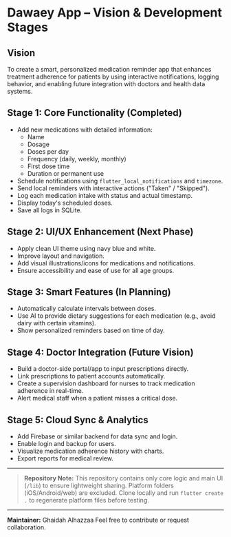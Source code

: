 # Dawaey App – Vision & Development Stages

## Vision
To create a smart, personalized medication reminder app that enhances treatment adherence for patients by using interactive notifications, logging behavior, and enabling future integration with doctors and health data systems.

## Stage 1: Core Functionality (Completed)
- Add new medications with detailed information:
  - Name
  - Dosage
  - Doses per day
  - Frequency (daily, weekly, monthly)
  - First dose time
  - Duration or permanent use
- Schedule notifications using `flutter_local_notifications` and `timezone`.
- Send local reminders with interactive actions ("Taken" / "Skipped").
- Log each medication intake with status and actual timestamp.
- Display today's scheduled doses.
- Save all logs in SQLite.

## Stage 2: UI/UX Enhancement (Next Phase)
- Apply clean UI theme using navy blue and white.
- Improve layout and navigation.
- Add visual illustrations/icons for medications and notifications.
- Ensure accessibility and ease of use for all age groups.

## Stage 3: Smart Features (In Planning)
- Automatically calculate intervals between doses.
- Use AI to provide dietary suggestions for each medication (e.g., avoid dairy with certain vitamins).
- Show personalized reminders based on time of day.

## Stage 4: Doctor Integration (Future Vision)
- Build a doctor-side portal/app to input prescriptions directly.
- Link prescriptions to patient accounts automatically.
- Create a supervision dashboard for nurses to track medication adherence in real-time.
- Alert medical staff when a patient misses a critical dose.

## Stage 5: Cloud Sync & Analytics
- Add Firebase or similar backend for data sync and login.
- Enable login and backup for users.
- Visualize medication adherence history with charts.
- Export reports for medical review.

---

> **Repository Note:**
This repository contains only core logic and main UI (`/lib`) to ensure lightweight sharing. Platform folders (iOS/Android/web) are excluded. Clone locally and run `flutter create .` to regenerate platform files before testing.

---

**Maintainer:** Ghaidah Alhazzaa
Feel free to contribute or request collaboration.
